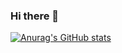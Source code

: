 ### Hi there 👋
[![Anurag's GitHub stats](https://github-readme-stats.vercel.app/api?username=SUtengda-devo)](https://github.com/anuraghazra/github-readme-stats)

<!--
**SUtengda-devo/SUtengda-devo** is a ✨ _special_ ✨ repository because its `README.md` (this file) appears on your GitHub profile.

Here are some ideas to get you started:

- 🔭 I’m currently working on ...
- 🌱 I’m currently learning ...
- 👯 I’m looking to collaborate on ...
- 🤔 I’m looking for help with ...
- 💬 Ask me about ...
- 📫 How to reach me: ...
- 😄 Pronouns: ...
- ⚡ Fun fact: ...
-->
